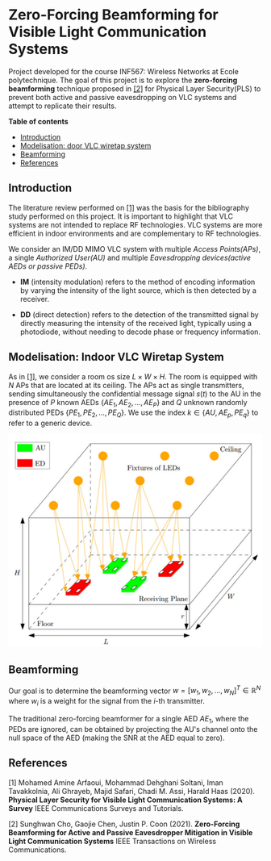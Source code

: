 # Zero-Forcing Beamforming for Visible Light Communication Systems

Project developed for the course INF567: Wireless Networks at Ecole polytechnique. The goal of this project is to explore the **zero-forcing beamforming** technique proposed in [[2]](#2) for Physical Layer Security(PLS) to prevent both active and passive eavesdropping on VLC systems and attempt to replicate their results.


**Table of contents**
- [Introduction](#introduction)
- [Modelisation: door VLC wiretap system](#modelisation-indoor-vlc-wiretap-system)
- [Beamforming](#beamforming)
- [References](#references)

## Introduction

The literature review performed on [[1]](#1) was the basis for the bibliography study performed on this project. It is important to highlight that VLC systems are not intended to replace RF technologies. VLC systems are more efficient in indoor environments and are complementary to RF technologies.

We consider an IM/DD MIMO VLC system with multiple *Access Points(APs)*, a single *Authorized User(AU)* and multiple *Eavesdropping devices(active AEDs or passive PEDs)*.

- **IM** (intensity modulation) refers to the method of encoding information by varying the intensity of the light source, which is then detected by a receiver.

- **DD** (direct detection) refers to the detection of the transmitted signal by directly measuring the intensity of the received light, typically using a photodiode, without needing to decode phase or frequency information.

## Modelisation: Indoor VLC Wiretap System

As in [[1]](#1), we consider a room os size $L \times W \times H$. The room is equipped with $N$ APs that are located at its ceiling. The APs act as single transmitters, sending simultaneously the confidential message signal $s(t)$ to the AU in the presence of $P$ known AEDs $\{ AE_1, AE_2, ..., AE_P \}$ and $Q$ unknown randomly distributed PEDs $\{ PE_1, PE_2, ..., PE_Q \}$. We use the index $k \in \{AU, AE_p, PE_q\}$ to refer to a generic device.

![modelisation](modelisation.PNG)


## Beamforming

Our goal is to determine the beamforming vector $w = [w_1,w_2,...,w_N]^T \in \mathbb{R}^N$ where $w_i$ is a weight for the signal from the $i$-th transmitter.

The traditional zero-forcing beamformer for a single AED $AE_1$, where the PEDs are ignored, can be obtained by projecting the AU's channel onto the null space of the AED (making the SNR at the AED equal to zero).

## References

<a id="1">[1]</a> Mohamed Amine Arfaoui, Mohammad Dehghani Soltani, Iman Tavakkolnia, Ali Ghrayeb, Majid Safari, Chadi M. Assi, Harald Haas (2020).
**Physical Layer Security for Visible Light
Communication Systems: A Survey** IEEE Communications Surveys and Tutorials.

<a id="2">[2]</a>
Sunghwan Cho, Gaojie Chen, Justin P. Coon (2021).
**Zero-Forcing Beamforming for Active and Passive Eavesdropper Mitigation in Visible Light Communication Systems** IEEE Transactions on Wireless Communications.

